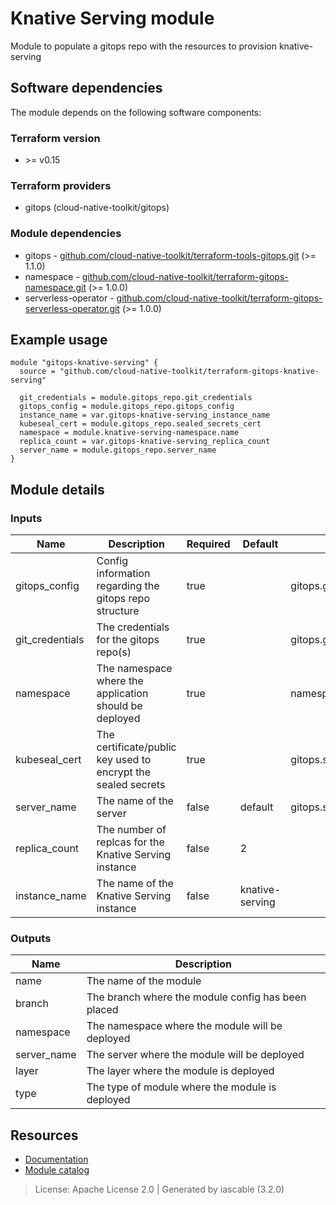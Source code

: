 # Knative Serving module

Module to populate a gitops repo with the resources to provision knative-serving


## Software dependencies

The module depends on the following software components:

### Terraform version

- \>= v0.15

### Terraform providers


- gitops (cloud-native-toolkit/gitops)

### Module dependencies


- gitops - [github.com/cloud-native-toolkit/terraform-tools-gitops.git](https://github.com/cloud-native-toolkit/terraform-tools-gitops.git) (>= 1.1.0)
- namespace - [github.com/cloud-native-toolkit/terraform-gitops-namespace.git](https://github.com/cloud-native-toolkit/terraform-gitops-namespace.git) (>= 1.0.0)
- serverless-operator - [github.com/cloud-native-toolkit/terraform-gitops-serverless-operator.git](https://github.com/cloud-native-toolkit/terraform-gitops-serverless-operator.git) (>= 1.0.0)

## Example usage

```hcl
module "gitops-knative-serving" {
  source = "github.com/cloud-native-toolkit/terraform-gitops-knative-serving"

  git_credentials = module.gitops_repo.git_credentials
  gitops_config = module.gitops_repo.gitops_config
  instance_name = var.gitops-knative-serving_instance_name
  kubeseal_cert = module.gitops_repo.sealed_secrets_cert
  namespace = module.knative-serving-namespace.name
  replica_count = var.gitops-knative-serving_replica_count
  server_name = module.gitops_repo.server_name
}

```

## Module details

### Inputs

| Name | Description | Required | Default | Source |
|------|-------------|---------|----------|--------|
| gitops_config | Config information regarding the gitops repo structure | true |  | gitops.gitops_config |
| git_credentials | The credentials for the gitops repo(s) | true |  | gitops.git_credentials |
| namespace | The namespace where the application should be deployed | true |  | namespace.name |
| kubeseal_cert | The certificate/public key used to encrypt the sealed secrets | true |  | gitops.sealed_secrets_cert |
| server_name | The name of the server | false | default | gitops.server_name |
| replica_count | The number of replcas for the Knative Serving instance | false | 2 |  |
| instance_name | The name of the Knative Serving instance | false | knative-serving |  |

### Outputs

| Name | Description |
|------|-------------|
| name | The name of the module |
| branch | The branch where the module config has been placed |
| namespace | The namespace where the module will be deployed |
| server_name | The server where the module will be deployed |
| layer | The layer where the module is deployed |
| type | The type of module where the module is deployed |

## Resources

- [Documentation](https://operate.cloudnativetoolkit.dev)
- [Module catalog](https://modules.cloudnativetoolkit.dev)

> License: Apache License 2.0 | Generated by iascable (3.2.0)
